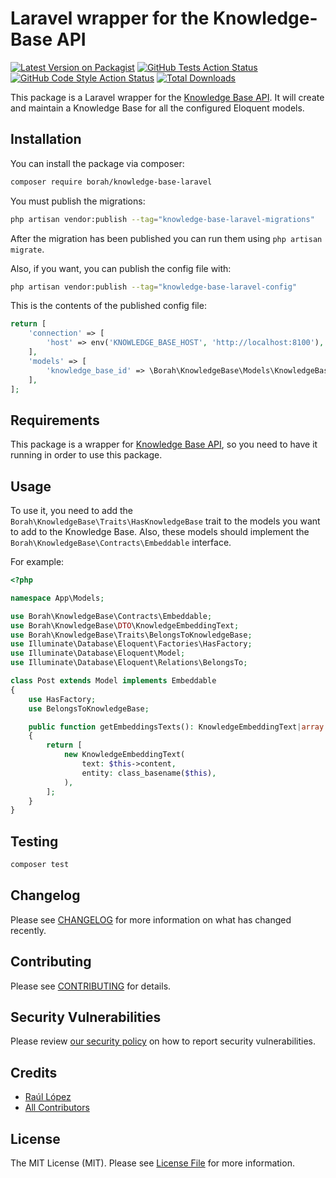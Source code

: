 # Laravel wrapper for the Knowledge-Base API

[![Latest Version on Packagist](https://img.shields.io/packagist/v/borah/knowledge-base-laravel.svg?style=flat-square)](https://packagist.org/packages/borah/knowledge-base-laravel)
[![GitHub Tests Action Status](https://img.shields.io/github/actions/workflow/status/borah/knowledge-base-laravel/run-tests.yml?branch=main&label=tests&style=flat-square)](https://github.com/borah/knowledge-base-laravel/actions?query=workflow%3Arun-tests+branch%3Amain)
[![GitHub Code Style Action Status](https://img.shields.io/github/actions/workflow/status/borah/knowledge-base-laravel/fix-php-code-style-issues.yml?branch=main&label=code%20style&style=flat-square)](https://github.com/borah/knowledge-base-laravel/actions?query=workflow%3A"Fix+PHP+code+style+issues"+branch%3Amain)
[![Total Downloads](https://img.shields.io/packagist/dt/borah/knowledge-base-laravel.svg?style=flat-square)](https://packagist.org/packages/borah/knowledge-base-laravel)

This package is a Laravel wrapper for the [Knowledge Base API](https://github.com/RuliLG/Knowledge-Base). It will create and maintain a Knowledge Base for all the configured Eloquent models.

## Installation

You can install the package via composer:

```bash
composer require borah/knowledge-base-laravel
```

You must publish the migrations:

```bash
php artisan vendor:publish --tag="knowledge-base-laravel-migrations"
```

After the migration has been published you can run them using `php artisan migrate`.

Also, if you want, you can publish the config file with:

```bash
php artisan vendor:publish --tag="knowledge-base-laravel-config"
```

This is the contents of the published config file:

```php
return [
    'connection' => [
        'host' => env('KNOWLEDGE_BASE_HOST', 'http://localhost:8100'),
    ],
    'models' => [
        'knowledge_base_id' => \Borah\KnowledgeBase\Models\KnowledgeBaseId::class,
    ],
];

```

## Requirements

This package is a wrapper for [Knowledge Base API](https://github.com/RuliLG/Knowledge-Base), so you need to have it running in order to use this package.

## Usage

To use it, you need to add the `Borah\KnowledgeBase\Traits\HasKnowledgeBase` trait to the models you want to add to the Knowledge Base. Also, these models should implement the `Borah\KnowledgeBase\Contracts\Embeddable` interface.

For example:

```php
<?php

namespace App\Models;

use Borah\KnowledgeBase\Contracts\Embeddable;
use Borah\KnowledgeBase\DTO\KnowledgeEmbeddingText;
use Borah\KnowledgeBase\Traits\BelongsToKnowledgeBase;
use Illuminate\Database\Eloquent\Factories\HasFactory;
use Illuminate\Database\Eloquent\Model;
use Illuminate\Database\Eloquent\Relations\BelongsTo;

class Post extends Model implements Embeddable
{
    use HasFactory;
    use BelongsToKnowledgeBase;

    public function getEmbeddingsTexts(): KnowledgeEmbeddingText|array
    {
        return [
            new KnowledgeEmbeddingText(
                text: $this->content,
                entity: class_basename($this),
            ),
        ];
    }
}
```

## Testing

```bash
composer test
```

## Changelog

Please see [CHANGELOG](CHANGELOG.md) for more information on what has changed recently.

## Contributing

Please see [CONTRIBUTING](CONTRIBUTING.md) for details.

## Security Vulnerabilities

Please review [our security policy](../../security/policy) on how to report security vulnerabilities.

## Credits

- [Raúl López](https://github.com/RuliLG)
- [All Contributors](../../contributors)

## License

The MIT License (MIT). Please see [License File](LICENSE.md) for more information.
